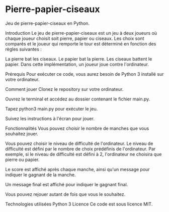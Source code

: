 # Pierre-papier-ciseaux
Jeu de pierre-papier-ciseaux en Python.

Introduction
Le jeu de pierre-papier-ciseaux est un jeu à deux joueurs où chaque joueur choisit soit pierre, papier ou ciseaux. Les choix sont comparés et le joueur qui remporte le tour est déterminé en fonction des règles suivantes :

La pierre bat les ciseaux.
Le papier bat la pierre.
Les ciseaux battent le papier.
Dans cette implémentation, un joueur joue contre l'ordinateur.

Prérequis
Pour exécuter ce code, vous aurez besoin de Python 3 installé sur votre ordinateur.

Comment jouer
Clonez le repository sur votre ordinateur.

Ouvrez le terminal et accédez au dossier contenant le fichier main.py.

Tapez python3 main.py pour exécuter le jeu.

Suivez les instructions à l'écran pour jouer.

Fonctionnalités
Vous pouvez choisir le nombre de manches que vous souhaitez jouer.

Vous pouvez choisir le niveau de difficulté de l'ordinateur. Le niveau de difficulté est défini par le nombre de choix prédéfinis de l'ordinateur. Par exemple, si le niveau de difficulté est défini à 2, l'ordinateur ne choisira que pierre ou papier.

Le score est affiché après chaque manche, ainsi qu'un message pour indiquer le gagnant de la manche.

Un message final est affiché pour indiquer le gagnant final.

Vous pouvez rejouer autant de fois que vous le souhaitez.

Technologies utilisées
Python 3
Licence
Ce code est sous licence MIT.
